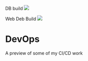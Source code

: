 DB build
<img src="https://empyrean-solutions.visualstudio.com/Liquidity%20Stress/_apis/build/status/Liquidity Database/Liquidity%20Stress-Automated%20SQL%20builder"/>

Web Deb Build
<img src="https://empyrean-solutions.visualstudio.com/Liquidity%20Stress/_apis/build/status/Liquidity Web/Liquidity%20Stress-Web-Dev?branchName=$/Liquidity Stress/sprint15/Web/NewUI/EmpyreanLiquidity"/>


# DevOps
A preview of some of my CI/CD work
